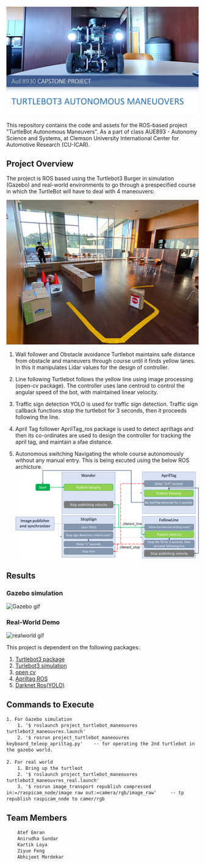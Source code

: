 ![Cover](https://raw.githubusercontent.com/atefemran/AuE893-Turtlebot_Autonomous_Maneuvers_Project/main/src/videos/cover.jpg)

This repository contains the code and assets for the ROS-based project "TurtleBot Autonomous Maneuvers". As a part of class AUE893 - Autonomy Science and Systems, at Clemson University International Center for Automotive Research (CU-ICAR).
 
## Project Overview

The project is ROS based using the Turtlebot3 Burger in simulation (Gazebo) and real-world environments to go through a prespecified course in which the TurtleBot will have to deal with 4 maneouvers:

![Track](https://raw.githubusercontent.com/atefemran/AuE893-Turtlebot_Autonomous_Maneuvers_Project/main/src/videos/Track.png)

1. Wall follower and Obstacle avoidance
   Turtlebot maintains safe distance from obstacle and maneuvers through course until it finds yellow lanes. In this it manipulates Lidar values for the design of controller.
		
3. Line following
   Turtlebot follows the yellow line using image processing (open-cv package). The controller uses lane centroid to control the angular speed of the bot, with maintained linear 
   velocity. 

4. Traffic sign detection
   YOLO is used for traffic sign detection. Traffic sign callback functions stop the turtlebot for 3 seconds, then it proceeds following the line. 

5. April Tag follower
   AprilTag_ros package is used to detect apriltags and then its co-ordinates are used to design the controller for tracking the april tag, and maintain a sfae distance. 

6. Autonomous switching
   Navigating the whole course autonomously without any manual entry. This is being excuted using the below ROS archicture.
   ![ROS_switching](https://raw.githubusercontent.com/atefemran/AuE893-Turtlebot_Autonomous_Maneuvers_Project/main/src/videos/ROS_switching.png)

 
 

##  Results

### Gazebo simulation
![Gazebo gif](https://github.com/atefemran/AuE893-Turtlebot_Autonomous_Maneuvers_Project/blob/main/src/videos/Gazebo%20Simulation%20AUE893%20Turtlebot%20Autonomous%20Maneuvers%20Project_1080p.gif?raw=true)

### Real-World Demo
![realworld gif](https://github.com/atefemran/AuE893-Turtlebot_Autonomous_Maneuvers_Project/blob/main/src/videos/RealWorld%20AUE893%20Turtlebot%20Autonomous%20Maneuvers%20Project_480p.gif?raw=true)

This project is dependent on the following packages:
1. [Turtlebot3 package](https://emanual.robotis.com/docs/en/platform/turtlebot3/quick-start/)	
2. [Turlebot3 simulation](https://github.com/ROBOTIS-GIT/turtlebot3_simulations)
3. [open cv](https://github.com/ros-perception/vision_opencv)
4. [Apriltag ROS](https://github.com/AprilRobotics/apriltag_ros)
5. [Darknet Ros(YOLO)](https://github.com/leggedrobotics/darknet_ros)

## Commands to Execute
	1. For Gazebo simulation
		1. '$ roslaunch project_turtlebot_maneouvres turtlebot3_maneouvres.launch'
		2. '$ rosrun project_turtlebot_maneouvres keyboard_teleop_apriltag.py'    -- for operating the 2nd turtlebot in the gazebo world.
	
	2. For real world
		1. Bring up the turtleot
		2. '$ roslaunch project_turtlebot_maneouvres turtlebot3_maneouvres_real.launch'
		3. '$ rosrun image_transport republish compressed in:=/raspicam_node/image raw out:=camera/rgb/image_raw'     -- tp republish raspicam_node to camer/rgb



## Team Members
		Atef Emran 
		Anirudha Sundar  
		Kartik Loya 
		Ziyue Feng
		Abhijeet Mordekar 
